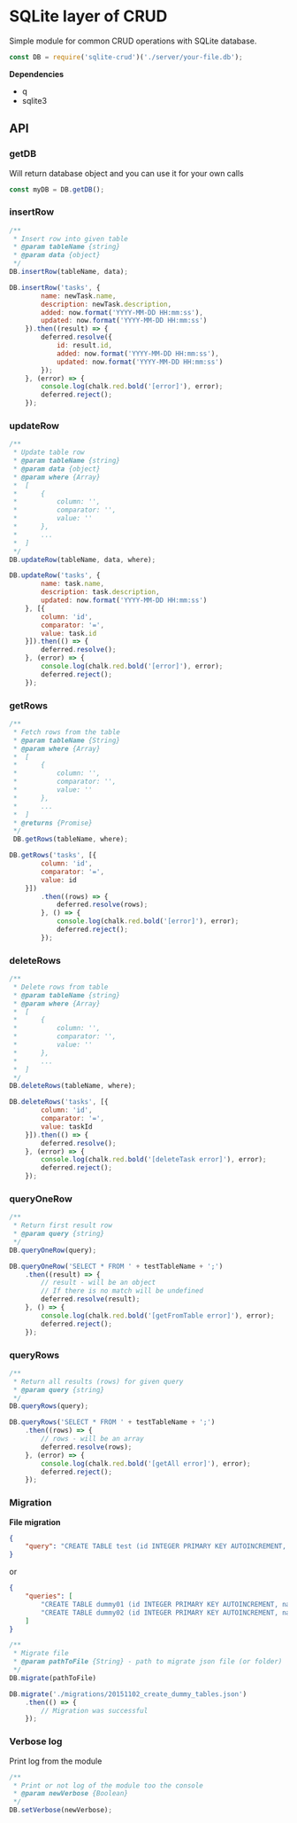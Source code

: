 # SQLite layer of CRUD

Simple module for common CRUD operations with SQLite database.

```javascript
const DB = require('sqlite-crud')('./server/your-file.db');
```

**Dependencies**

* q
* sqlite3

## API

### getDB

Will return database object and you can use it for your own calls

```javascript
const myDB = DB.getDB();
```

### insertRow

```javascript
/**
 * Insert row into given table
 * @param tableName {string}
 * @param data {object}
 */
DB.insertRow(tableName, data);
```

```javascript
DB.insertRow('tasks', {
        name: newTask.name,
        description: newTask.description,
        added: now.format('YYYY-MM-DD HH:mm:ss'),
        updated: now.format('YYYY-MM-DD HH:mm:ss')
    }).then((result) => {
        deferred.resolve({
            id: result.id,
            added: now.format('YYYY-MM-DD HH:mm:ss'),
            updated: now.format('YYYY-MM-DD HH:mm:ss')
        });
    }, (error) => {
        console.log(chalk.red.bold('[error]'), error);
        deferred.reject();
    });
```

### updateRow

```javascript
/**
 * Update table row
 * @param tableName {string}
 * @param data {object}
 * @param where {Array}
 *  [
 *      {
 *          column: '',
 *          comparator: '',
 *          value: ''
 *      },
 *      ...
 *  ]
 */
DB.updateRow(tableName, data, where);
```

```javascript
DB.updateRow('tasks', {
        name: task.name,
        description: task.description,
        updated: now.format('YYYY-MM-DD HH:mm:ss')
    }, [{
        column: 'id',
        comparator: '=',
        value: task.id
    }]).then(() => {
        deferred.resolve();
    }, (error) => {
        console.log(chalk.red.bold('[error]'), error);
        deferred.reject();
    });
```

### getRows

```javascript
/**
 * Fetch rows from the table
 * @param tableName {String}
 * @param where {Array}
 *  [
 *      {
 *          column: '',
 *          comparator: '',
 *          value: ''
 *      },
 *      ...
 *  ]
 * @returns {Promise}
 */
 DB.getRows(tableName, where);
```

```javascript
DB.getRows('tasks', [{
        column: 'id',
        comparator: '=',
        value: id
    }])
        .then((rows) => {
            deferred.resolve(rows);
        }, () => {
            console.log(chalk.red.bold('[error]'), error);
            deferred.reject();
        });
```

### deleteRows

```javascript
/**
 * Delete rows from table
 * @param tableName {string}
 * @param where {Array}
 *  [
 *      {
 *          column: '',
 *          comparator: '',
 *          value: ''
 *      },
 *      ...
 *  ]
 */
DB.deleteRows(tableName, where);
```

```javascript
DB.deleteRows('tasks', [{
        column: 'id',
        comparator: '=',
        value: taskId
    }]).then(() => {
        deferred.resolve();
    }, (error) => {
        console.log(chalk.red.bold('[deleteTask error]'), error);
        deferred.reject();
    });
```

### queryOneRow

```javascript
/**
 * Return first result row
 * @param query {string}
 */
DB.queryOneRow(query);
```

```javascript
DB.queryOneRow('SELECT * FROM ' + testTableName + ';')
    .then((result) => {
        // result - will be an object
        // If there is no match will be undefined
        deferred.resolve(result);
    }, () => {
        console.log(chalk.red.bold('[getFromTable error]'), error);
        deferred.reject();
    });
```

### queryRows

```javascript
/**
 * Return all results (rows) for given query
 * @param query {string}
 */
DB.queryRows(query);
```

```javascript
DB.queryRows('SELECT * FROM ' + testTableName + ';')
    .then((rows) => {
        // rows - will be an array
        deferred.resolve(rows);
    }, (error) => {
        console.log(chalk.red.bold('[getAll error]'), error);
        deferred.reject();
    });
```

### Migration

**File migration**

```json
{
    "query": "CREATE TABLE test (id INTEGER PRIMARY KEY AUTOINCREMENT, name CHAR (100), description TEXT, added DATETIME);"
}
```

or

```json
{
    "queries": [
        "CREATE TABLE dummy01 (id INTEGER PRIMARY KEY AUTOINCREMENT, name CHAR (100));",
        "CREATE TABLE dummy02 (id INTEGER PRIMARY KEY AUTOINCREMENT, name CHAR (100));"
    ]
}
```

```javascript
/**
 * Migrate file
 * @param pathToFile {String} - path to migrate json file (or folder)
 */
DB.migrate(pathToFile)
```

```javascript
DB.migrate('./migrations/20151102_create_dummy_tables.json')
    .then(() => {
        // Migration was successful
    });
```

### Verbose log

Print log from the module

```javascript
/**
 * Print or not log of the module too the console
 * @param newVerbose {Boolean}
 */
DB.setVerbose(newVerbose);
```
